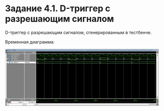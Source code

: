 # Задание 4.1. D-триггер с разрешающим сигналом
D-триггер с разрешающим сигналом, сгенерированным в тестбенче.

Временная диаграмма:

![Временная диаграмма](Временная%20диаграмма.png)
